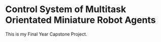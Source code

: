 # Control System of Multitask Orientated Miniature Robot Agents
This is my Final Year Capstone Project.
